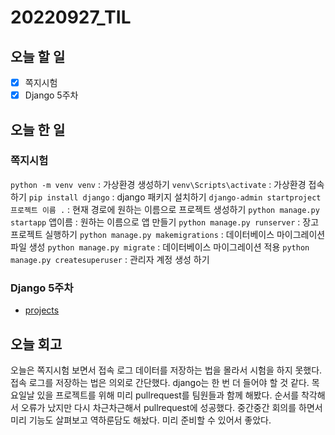# 20220927_TIL
## 오늘 할 일
- [X] 쪽지시험
- [X] Django 5주차

## 오늘 한 일
### 쪽지시험
`python -m venv venv` : 가상환경 생성하기
`venv\Scripts\activate` : 가상환경 접속하기
`pip install django` : django 패키지 설치하기
`django-admin startproject 프로젝트 이름 .` : 현재 경로에 원하는 이름으로 프로젝트 생성하기
`python manage.py startapp` 앱이름 : 원하는 이름으로 앱 만들기
`python manage.py runserver` : 장고 프로젝트 실행하기
`python manage.py makemigrations` : 데이터베이스 마이그레이션 파일 생성
`python manage.py migrate` : 데이터베이스 마이그레이션 적용
`python manage.py createsuperuser` : 관리자 계정 생성 하기

### Django 5주차
- [projects](/Projects/Djangoproject)

## 오늘 회고
오늘은 쪽지시험 보면서 접속 로그 데이터를 저장하는 법을 몰라서 시험을 하지 못했다.
접속 로그를 저장하는 법은 의외로 간단했다.
django는 한 번 더 들어야 할 것 같다.
목요일날 있을 프로젝트를 위해 미리 pullrequest를 팀원들과 함께 해봤다.
순서를 착각해서 오류가 났지만 다시 차근차근해서 pullrequest에 성공했다.
중간중간 회의를 하면서 미리 기능도 살펴보고 역하룬담도 해놨다.
미리 준비할 수 있어서 좋았다.
